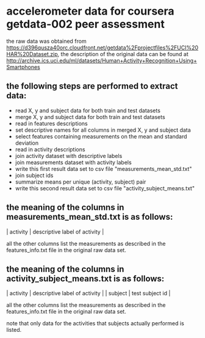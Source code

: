 # accelerometer data for coursera getdata-002 peer assessment


the raw data was obtained from
https://d396qusza40orc.cloudfront.net/getdata%2Fprojectfiles%2FUCI%20HAR%20Dataset.zip,
the description of the original data can be found at
http://archive.ics.uci.edu/ml/datasets/Human+Activity+Recognition+Using+Smartphones


## the following steps are performed to extract data:

* read X, y and subject data for both train and test datasets
* merge X, y and subject data for both train and test datasets
* read in features descriptions
* set descriptive names for all columns in merged X, y and subject data
* select features containing measurements on the mean and standard deviation
* read in activity descriptions
* join activity dataset with descriptive labels
* join measurements dataset with activity labels
* write this first result data set to csv file "measurements_mean_std.txt"
* join subject ids
* summarize means per unique (activity, subject) pair
* write this second result data set to csv file "activity_subject_means.txt"


## the meaning of the columns in measurements_mean_std.txt is as follows:

| activity | descriptive label of activity |

all the other columns list the measurements as described in the
features_info.txt file in the original raw data set.


## the meaning of the columns in activity_subject_means.txt is as follows:

| activity | descriptive label of activity |
| subject | test subject id |

all the other columns list the measurements as described in the
features_info.txt file in the original raw data set.

note that only data for the activities that subjects actually
performed is listed.
